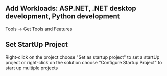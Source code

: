 ## Add Workloads: ASP.NET, .NET desktop development, Python development
Tools -> Get Tools and Features
## Set StartUp Project
Right-click on the project choose "Set as startup project" to set a startUp project or right-click on the solution choose "Configure Startup Project" to start up multiple projects
